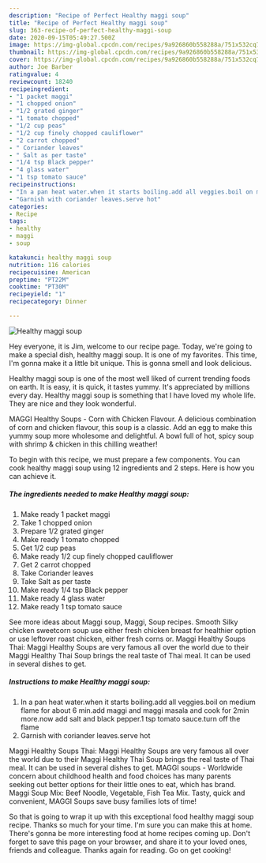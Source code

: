 ```yaml
---
description: "Recipe of Perfect Healthy maggi soup"
title: "Recipe of Perfect Healthy maggi soup"
slug: 363-recipe-of-perfect-healthy-maggi-soup
date: 2020-09-15T05:49:27.500Z
image: https://img-global.cpcdn.com/recipes/9a926860b558288a/751x532cq70/healthy-maggi-soup-recipe-main-photo.jpg
thumbnail: https://img-global.cpcdn.com/recipes/9a926860b558288a/751x532cq70/healthy-maggi-soup-recipe-main-photo.jpg
cover: https://img-global.cpcdn.com/recipes/9a926860b558288a/751x532cq70/healthy-maggi-soup-recipe-main-photo.jpg
author: Joe Barber
ratingvalue: 4
reviewcount: 18240
recipeingredient:
- "1 packet maggi"
- "1 chopped onion"
- "1/2 grated ginger"
- "1 tomato chopped"
- "1/2 cup peas"
- "1/2 cup finely chopped cauliflower"
- "2 carrot chopped"
- " Coriander leaves"
- " Salt as per taste"
- "1/4 tsp Black pepper"
- "4 glass water"
- "1 tsp tomato sauce"
recipeinstructions:
- "In a pan heat water.when it starts boiling.add all veggies.boil on medium flame for about 6 min.add maggi and maggi masala and cook for 2min more.now add salt and black pepper.1 tsp tomato sauce.turn off the flame"
- "Garnish with coriander leaves.serve hot"
categories:
- Recipe
tags:
- healthy
- maggi
- soup

katakunci: healthy maggi soup 
nutrition: 116 calories
recipecuisine: American
preptime: "PT22M"
cooktime: "PT30M"
recipeyield: "1"
recipecategory: Dinner

---
```



![Healthy maggi soup](https://img-global.cpcdn.com/recipes/9a926860b558288a/751x532cq70/healthy-maggi-soup-recipe-main-photo.jpg)

Hey everyone, it is Jim, welcome to our recipe page. Today, we're going to make a special dish, healthy maggi soup. It is one of my favorites. This time, I'm gonna make it a little bit unique. This is gonna smell and look delicious.

Healthy maggi soup is one of the most well liked of current trending foods on earth. It is easy, it is quick, it tastes yummy. It's appreciated by millions every day. Healthy maggi soup is something that I have loved my whole life. They are nice and they look wonderful.

MAGGI Healthy Soups - Corn with Chicken Flavour. A delicious combination of corn and chicken flavour, this soup is a classic. Add an egg to make this yummy soup more wholesome and delightful. A bowl full of hot, spicy soup with shrimp &amp; chicken in this chilling weather!


To begin with this recipe, we must prepare a few components. You can cook healthy maggi soup using 12 ingredients and 2 steps. Here is how you can achieve it.

<!--inarticleads1-->

##### The ingredients needed to make Healthy maggi soup:

1. Make ready 1 packet maggi
1. Take 1 chopped onion
1. Prepare 1/2 grated ginger
1. Make ready 1 tomato chopped
1. Get 1/2 cup peas
1. Make ready 1/2 cup finely chopped cauliflower
1. Get 2 carrot chopped
1. Take  Coriander leaves
1. Take  Salt as per taste
1. Make ready 1/4 tsp Black pepper
1. Make ready 4 glass water
1. Make ready 1 tsp tomato sauce


See more ideas about Maggi soup, Maggi, Soup recipes. Smooth Silky chicken sweetcorn soup use either fresh chicken breast for healthier option or use leftover roast chicken, either fresh corns or. Maggi Healthy Soups Thai: Maggi Healthy Soups are very famous all over the world due to their Maggi Healthy Thai Soup brings the real taste of Thai meal. It can be used in several dishes to get. 

<!--inarticleads2-->

##### Instructions to make Healthy maggi soup:

1. In a pan heat water.when it starts boiling.add all veggies.boil on medium flame for about 6 min.add maggi and maggi masala and cook for 2min more.now add salt and black pepper.1 tsp tomato sauce.turn off the flame
1. Garnish with coriander leaves.serve hot


Maggi Healthy Soups Thai: Maggi Healthy Soups are very famous all over the world due to their Maggi Healthy Thai Soup brings the real taste of Thai meal. It can be used in several dishes to get. MAGGI soups - Worldwide concern about childhood health and food choices has many parents seeking out better options for their little ones to eat, which has brand. Maggi Soup Mix: Beef Noodle, Vegetable, Fish Tea Mix. Tasty, quick and convenient, MAGGI Soups save busy families lots of time! 

So that is going to wrap it up with this exceptional food healthy maggi soup recipe. Thanks so much for your time. I'm sure you can make this at home. There's gonna be more interesting food at home recipes coming up. Don't forget to save this page on your browser, and share it to your loved ones, friends and colleague. Thanks again for reading. Go on get cooking!

